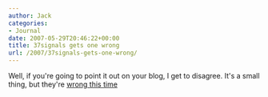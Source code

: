 ```yaml
---
author: Jack
categories:
- Journal
date: 2007-05-29T20:46:22+00:00
title: 37signals gets one wrong
url: /2007/37signals-gets-one-wrong/
---
```


Well, if you're going to point it out on your blog, I get to disagree. It's a small thing, but they're [wrong this time][1]

 [1]: http://www.37signals.com/svn/posts/427-design-decisions-new-comment-lines-at-basecamp-messages-screen